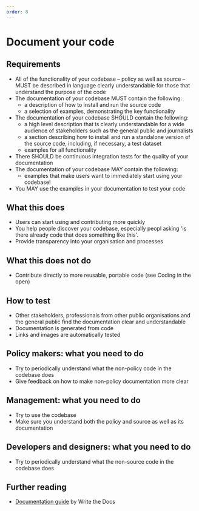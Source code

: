 ```yaml
---
order: 8
---
```

# Document your code

## Requirements

* All of the functionality of your codebase – policy as well as source – MUST be described in language clearly understandable for those that understand the purpose of the code
* The documentation of your codebase MUST contain the following:
  * a description of how to install and run the source code
  * a selection of examples, demonstrating the key functionality
* The documentation of your codebase SHOULD contain the following:
  * a high level description that is clearly understandable for a wide audience of stakeholders such as the general public and journalists
  * a section describing how to install and run a standalone version of the source code, including, if necessary, a test dataset
  * examples for all functionality
* There SHOULD be continuous integration tests for the quality of your documentation
* The documentation of your codebase MAY contain the following:
  * examples that make users want to immediately start using your codebase!
* You MAY use the examples in your documentation to test your code

## What this does

* Users can start using and contributing more quickly
* You help people discover your codebase, especially peopl asking 'is there already code that does something like this'.
* Provide transparency into your organisation and processes

## What this does not do

* Contribute directly to more reusable, portable code (see Coding in the open)

## How to test

* Other stakeholders, professionals from other public organisations and the general public find the documentation clear and understandable
* Documentation is generated from code
* Links and images are automatically tested

## Policy makers: what you need to do

* Try to periodically understand what the non-policy code in the codebase does
* Give feedback on how to make non-policy documentation more clear

## Management: what you need to do

* Try to use the codebase
* Make sure you understand both the policy and source as well as its documentation

## Developers and designers: what you need to do

* Try to periodically understand what the non-source code in the codebase does

## Further reading

* [Documentation guide](https://www.writethedocs.org/guide/) by Write the Docs

